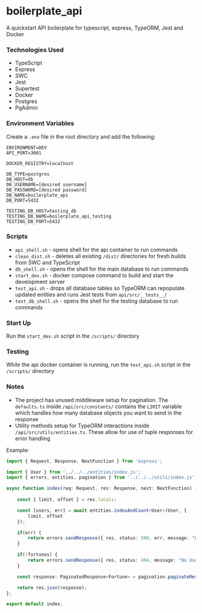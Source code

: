 # boilerplate_api
A quickstart API boilerplate for typescript, express, TypeORM, Jest and Docker

### Technologies Used

- TypeScript
- Express
- SWC
- Jest
- Supertest
- Docker
- Postgres
- PgAdmin

### Environment Variables

Create a `.env` file in the root directory and add the following:

```
ENVIRONMENT=DEV
API_PORT=3001

DOCKER_REGISTRY=localhost

DB_TYPE=postgres
DB_HOST=db
DB_USERNAME=[desired username]
DB_PASSWORD=[desired password]
DB_NAME=boilerplate_api
DB_PORT=5432

TESTING_DB_HOST=testing_db
TESTING_DB_NAME=boilerplate_api_testing
TESTING_DB_PORT=5432
```

### Scripts

* `api_shell.sh` - opens shell for the api container to run commands
* `clean_dist.sh` - deletes all existing `/dist/` directories for fresh builds from SWC and TypeScript
* `db_shell.sh` - opens the shell for the main database to run commands
* `start_dev.sh` - docker compose command to build and start the development server
* `test_api.sh` - drops all database tables so TypeORM can repopulate updated entities and runs Jest tests from `api/src/__tests__/`
* `test_db_shell.sh` - opens the shell for the testing database to run commands

### Start Up

Run the `start_dev.sh` script in the `/scripts/` directory

### Testing

While the api docker container is running, run the `test_api.sh` script in the `/scripts/` directory

### Notes

- The project has unused middleware setup for pagination. The `defaults.ts` inside `/api/src/constants/` contains 
the `LIMIT` variable which handles how many database objects you want to send in the response
- Utility methods setup for TypeORM interactions inside `/api/src/utils/entities.ts`. These allow for use of tuple responses for error handling

Example:
```typescript
import { Request, Response, NextFunction } from 'express';

import { User } from '../../../entities/index.js';
import { errors, entities, pagination } from '../../../utils/index.js';

async function index(req: Request, res: Response, next: NextFunction) {
    
    const { limit, offset } = res.locals;

    const [users, err] = await entities.indexAndCount<User>(User, {
        limit, offset
    });

    if(err) {
        return errors.sendResponse({ res, status: 500, err, message: "Error finding Users" });
    }

    if(!fortunes) {
        return errors.sendResponse({ res, status: 404, message: "No Users found" });
    }

    const response: PaginatedResponse<Fortune> = pagination.paginateResponse<Fortune>(req, res, fortunes);

    return res.json(response);
};

export default index;
```

